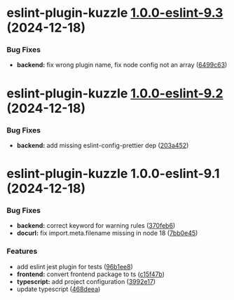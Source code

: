 # eslint-plugin-kuzzle [1.0.0-eslint-9.3](https://github.com/kuzzleio/eslint-plugin-kuzzle/compare/eslint-plugin-kuzzle@1.0.0-eslint-9.2...eslint-plugin-kuzzle@1.0.0-eslint-9.3) (2024-12-18)


### Bug Fixes

* **backend:** fix wrong plugin name, fix node config not an array ([6499c63](https://github.com/kuzzleio/eslint-plugin-kuzzle/commit/6499c631ac1039ef13de3ccfa1c5f76c26ec1338))

# eslint-plugin-kuzzle [1.0.0-eslint-9.2](https://github.com/kuzzleio/eslint-plugin-kuzzle/compare/eslint-plugin-kuzzle@1.0.0-eslint-9.1...eslint-plugin-kuzzle@1.0.0-eslint-9.2) (2024-12-18)


### Bug Fixes

* **backend:** add missing eslint-config-prettier dep ([203a452](https://github.com/kuzzleio/eslint-plugin-kuzzle/commit/203a452ba1d94b65fc7c1473080a4079ea27e962))

# eslint-plugin-kuzzle 1.0.0-eslint-9.1 (2024-12-18)


### Bug Fixes

* **backend:** correct keyword for warning rules ([370feb6](https://github.com/kuzzleio/eslint-plugin-kuzzle/commit/370feb68da9fdec618e71184e93e7aa8fe18bd35))
* **docurl:** fix import.meta.filename missing in node 18 ([7bb0e45](https://github.com/kuzzleio/eslint-plugin-kuzzle/commit/7bb0e45723e1b8e2824b03849cb069456b41a920))


### Features

* add eslint jest plugin for tests ([96b1ee8](https://github.com/kuzzleio/eslint-plugin-kuzzle/commit/96b1ee865b6d32e618a8c644b72616f0aa3fe22e))
* **frontend:** convert frontend package to ts ([c15f47b](https://github.com/kuzzleio/eslint-plugin-kuzzle/commit/c15f47ba966d89fdf14efd9da30a47dac5c19a83))
* **typescript:** add project configuration ([3992e17](https://github.com/kuzzleio/eslint-plugin-kuzzle/commit/3992e173301494713b98ee3eec99cd4406094cb0))
* update typescript ([468deea](https://github.com/kuzzleio/eslint-plugin-kuzzle/commit/468deea45b587effebd5a77cec46f1f95d685984))
